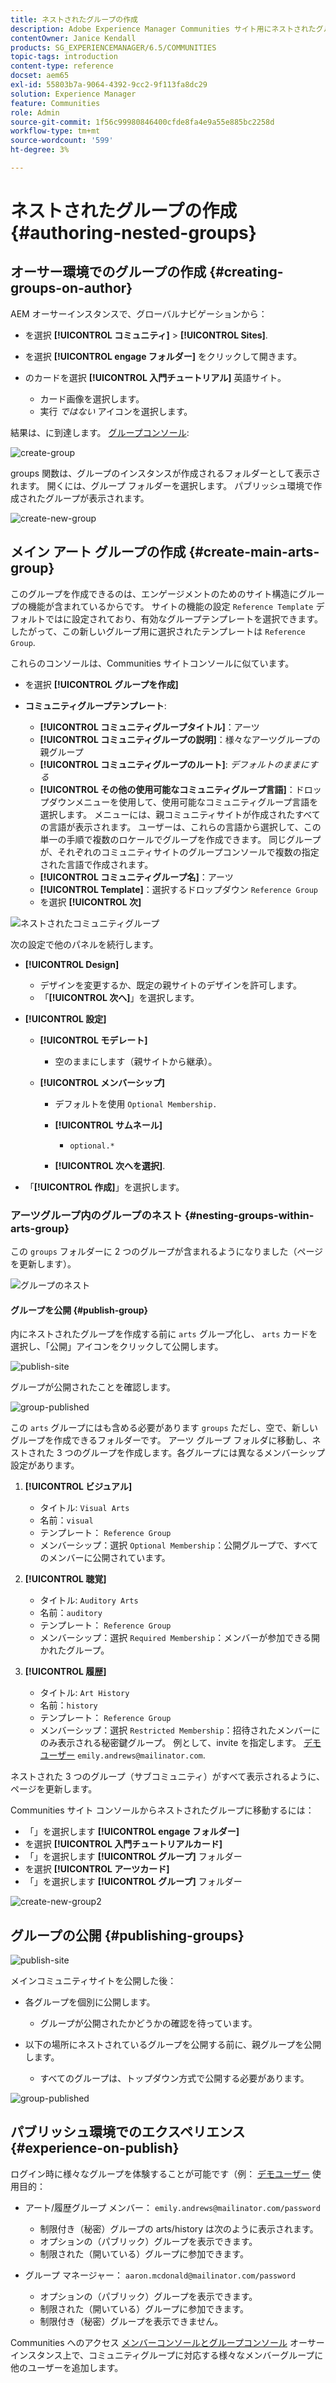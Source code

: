 ```yaml
---
title: ネストされたグループの作成
description: Adobe Experience Manager Communities サイト用にネストされたグループのを作成する方法を説明します。
contentOwner: Janice Kendall
products: SG_EXPERIENCEMANAGER/6.5/COMMUNITIES
topic-tags: introduction
content-type: reference
docset: aem65
exl-id: 55803b7a-9064-4392-9cc2-9f113fa8dc29
solution: Experience Manager
feature: Communities
role: Admin
source-git-commit: 1f56c99980846400cfde8fa4e9a55e885bc2258d
workflow-type: tm+mt
source-wordcount: '599'
ht-degree: 3%

---
```


# ネストされたグループの作成{#authoring-nested-groups}

## オーサー環境でのグループの作成 {#creating-groups-on-author}

AEM オーサーインスタンスで、グローバルナビゲーションから：

* を選択 **[!UICONTROL コミュニティ]** > **[!UICONTROL Sites]**.
* を選択 **[!UICONTROL engage フォルダー]** をクリックして開きます。
* のカードを選択 **[!UICONTROL 入門チュートリアル]** 英語サイト。

   * カード画像を選択します。
   * 実行 *ではない* アイコンを選択します。

結果は、に到達します。 [グループコンソール](/help/communities/groups.md):

![create-group](assets/create-group.png)

groups 関数は、グループのインスタンスが作成されるフォルダーとして表示されます。 開くには、グループ フォルダーを選択します。 パブリッシュ環境で作成されたグループが表示されます。

![create-new-group](assets/create-new-group.png)

## メイン アート グループの作成 {#create-main-arts-group}

このグループを作成できるのは、エンゲージメントのためのサイト構造にグループの機能が含まれているからです。 サイトの機能の設定 `Reference Template` デフォルトではに設定されており、有効なグループテンプレートを選択できます。 したがって、この新しいグループ用に選択されたテンプレートは `Reference Group`.

これらのコンソールは、Communities サイトコンソールに似ています。

* を選択 **[!UICONTROL グループを作成]**

* **コミュニティグループテンプレート**:

   * **[!UICONTROL コミュニティグループタイトル]**：アーツ
   * **[!UICONTROL コミュニティグループの説明]**：様々なアーツグループの親グループ
   * **[!UICONTROL コミュニティグループのルート]**: *デフォルトのままにする*
   * **[!UICONTROL その他の使用可能なコミュニティグループ言語]**：ドロップダウンメニューを使用して、使用可能なコミュニティグループ言語を選択します。 メニューには、親コミュニティサイトが作成されたすべての言語が表示されます。 ユーザーは、これらの言語から選択して、この単一の手順で複数のロケールでグループを作成できます。 同じグループが、それぞれのコミュニティサイトのグループコンソールで複数の指定された言語で作成されます。
   * **[!UICONTROL コミュニティグループ名]**：アーツ
   * **[!UICONTROL Template]**：選択するドロップダウン `Reference Group`
   * を選択 **[!UICONTROL 次]**

![ネストされたコミュニティグループ](assets/parent-to-nestedgroup.png)

次の設定で他のパネルを続行します。

* **[!UICONTROL Design]**

   * デザインを変更するか、既定の親サイトのデザインを許可します。
   * 「**[!UICONTROL 次へ]**」を選択します。

* **[!UICONTROL 設定]**

   * **[!UICONTROL モデレート]**

      * 空のままにします（親サイトから継承）。

   * **[!UICONTROL メンバーシップ]**

      * デフォルトを使用 `Optional Membership.`

      * **[!UICONTROL サムネール]**
         * `optional.*`

      * **[!UICONTROL 次へを選択]**.

* 「**[!UICONTROL 作成]**」を選択します。

### アーツグループ内のグループのネスト {#nesting-groups-within-arts-group}

この `groups` フォルダーに 2 つのグループが含まれるようになりました（ページを更新します）。

![グループのネスト](assets/create-community-group.png)

#### グループを公開 {#publish-group}

内にネストされたグループを作成する前に `arts` グループ化し、 `arts` カードを選択し、「公開」アイコンをクリックして公開します。

![publish-site](assets/publish-site.png)

グループが公開されたことを確認します。

![group-published](assets/group-published.png)

この `arts` グループにはも含める必要があります `groups` ただし、空で、新しいグループを作成できるフォルダーです。 アーツ グループ フォルダに移動し、ネストされた 3 つのグループを作成します。各グループには異なるメンバーシップ設定があります。

1. **[!UICONTROL ビジュアル]**

   * タイトル: `Visual Arts`
   * 名前：`visual`
   * テンプレート： `Reference Group`
   * メンバーシップ：選択 `Optional Membership`：公開グループで、すべてのメンバーに公開されています。

1. **[!UICONTROL 聴覚]**

   * タイトル: `Auditory Arts`
   * 名前：`auditory`
   * テンプレート： `Reference Group`
   * メンバーシップ：選択 `Required Membership`：メンバーが参加できる開かれたグループ。

1. **[!UICONTROL 履歴]**

   * タイトル: `Art History`
   * 名前：`history`
   * テンプレート： `Reference Group`
   * メンバーシップ：選択 `Restricted Membership`：招待されたメンバーにのみ表示される秘密鍵グループ。 例として、invite を指定します。 [デモユーザー](/help/communities/tutorials.md#demo-users) `emily.andrews@mailinator.com`.

ネストされた 3 つのグループ（サブコミュニティ）がすべて表示されるように、ページを更新します。

Communities サイト コンソールからネストされたグループに移動するには：

* 「」を選択します **[!UICONTROL engage フォルダー]**
* を選択 **[!UICONTROL 入門チュートリアルカード]**
* 「」を選択します **[!UICONTROL グループ]** フォルダー
* を選択 **[!UICONTROL アーツカード]**
* 「」を選択します **[!UICONTROL グループ]** フォルダー

![create-new-group2](assets/create-new-group2.png)

## グループの公開 {#publishing-groups}

![publish-site](assets/publish-site.png)

メインコミュニティサイトを公開した後：

* 各グループを個別に公開します。

   * グループが公開されたかどうかの確認を待っています。

* 以下の場所にネストされているグループを公開する前に、親グループを公開します。

   * すべてのグループは、トップダウン方式で公開する必要があります。

![group-published](assets/group-published.png)

## パブリッシュ環境でのエクスペリエンス {#experience-on-publish}

ログイン時に様々なグループを体験することが可能です（例： [デモユーザー](/help/communities/tutorials.md#demo-users) 使用目的：

* アート/履歴グループ メンバー： `emily.andrews@mailinator.com/password`
   * 制限付き（秘密）グループの arts/history は次のように表示されます。
   * オプションの（パブリック）グループを表示できます。
   * 制限された（開いている）グループに参加できます。

* グループ マネージャー： `aaron.mcdonald@mailinator.com/password`

   * オプションの（パブリック）グループを表示できます。
   * 制限された（開いている）グループに参加できます。
   * 制限付き（秘密）グループを表示できません。

Communities へのアクセス [メンバーコンソールとグループコンソール](/help/communities/members.md) オーサーインスタンス上で、コミュニティグループに対応する様々なメンバーグループに他のユーザーを追加します。
